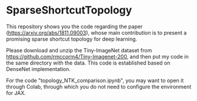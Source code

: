 # SparseShortcutTopology
This repository shows you the code regarding the paper (https://arxiv.org/abs/1811.09003), whose main contribution is to present a promising sparse shortcut topology for deep learning.

Please download and unzip the Tiny-ImageNet dataset from https://github.com/rmccorm4/Tiny-Imagenet-200, and then put my code in the same directory with the data. 
This code is established based on DenseNet implementation. 

For the code "topology_NTK_comparison.ipynb", you may want to open it through Colab, through which you do not need to configure the environment for JAX. 
